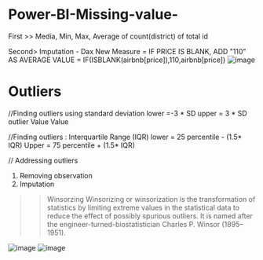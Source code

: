 # Power-BI-Missing-value- 
First >>
Media, Min, Max, Average of count(district) of total id



Second> Imputation - Dax 
New Measure
= IF PRICE IS BLANK, ADD "110" AS AVERAGE VALUE 
= IF(ISBLANK(airbnb[price]),110,airbnb[price])
![image](https://user-images.githubusercontent.com/65704118/226706581-1bc068d0-1d34-4a32-b310-5cdb9d058652.png)

# Outliers
//Finding outliers  using standard deviation
 lower =-3 * SD
 upper = 3 * SD 
 outlier 
 Value <lower or upper> Value
 
 //Finding outliers : Interquartile Range (IQR)
 lower = 25 percentile - (1.5* IQR) 
 Upper =  75 percentile + (1.5* IQR)
 
 // Addressing outliers
 1) Removing observation
 2) Imputation
 >> Winsorzing 
 Winsorizing or winsorization is the transformation of statistics by limiting extreme values in the statistical data to reduce the effect of possibly spurious outliers. It is named after the engineer-turned-biostatistician Charles P. Winsor (1895–1951).

 
 ![image](https://user-images.githubusercontent.com/65704118/226718998-7bb5c842-1400-4e6c-aba0-49e54eb207ac.png)
 ![image](https://user-images.githubusercontent.com/65704118/226719611-31caff9c-8fe2-40ed-b083-7868437db09c.png)


